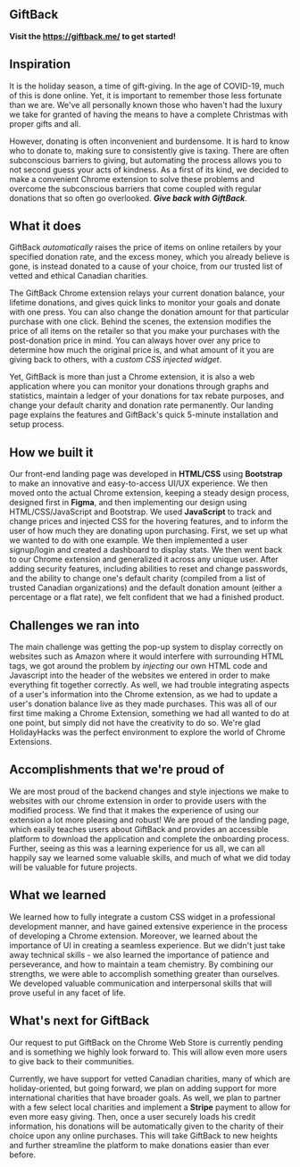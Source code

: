 ## GiftBack

**Visit the https://giftback.me/ to get started!**

## Inspiration
It is the holiday season, a time of gift-giving. In the age of COVID-19, much of this is done online. Yet, it is important to remember those less fortunate than we are. We've all personally known those who haven't had the luxury we take for granted of having the means to have a complete Christmas with proper gifts and all. 

However, donating is often inconvenient and burdensome. It is hard to know who to donate to, making sure to consistently give is taxing. There are often subconscious barriers to giving, but automating the process allows you to not second guess your acts of kindness. As a first of its kind, we decided to make a convenient Chrome extension to solve these problems and overcome the subconscious barriers that come coupled with regular donations that so often go overlooked.  **_Give back with GiftBack_**.

## What it does
GiftBack _automatically_ raises the price of items on online retailers by your specified donation rate, and the excess money, which you already believe is gone, is instead donated to a cause of your choice, from our trusted list of vetted and ethical Canadian charities.

The GiftBack Chrome extension relays your current donation balance, your lifetime donations, and gives quick links to monitor your goals and donate with one press. You can also change the donation amount for that particular purchase with one click. Behind the scenes, the extension modifies the price of all items on the retailer so that you make your purchases with the post-donation price in mind. You can always hover over any price to determine how much the original price is, and what amount of it you are giving back to others, with a _custom CSS injected widget_.

Yet, GiftBack is more than just a Chrome extension, it is also a web application where you can monitor your donations through graphs and statistics, maintain a ledger of your donations for tax rebate purposes, and change your default charity and donation rate permanently. Our landing page explains the features and GiftBack's quick 5-minute installation and setup process.

## How we built it
Our front-end landing page was developed in **HTML/CSS** using **Bootstrap** to make an innovative and easy-to-access UI/UX experience. We then moved onto the actual Chrome extension, keeping a steady design process, designed first in **Figma**, and then implementing our design using HTML/CSS/JavaScript and Bootstrap. We used **JavaScript** to track and change prices and injected CSS for the hovering features, and to inform the user of how much they are donating upon purchasing. First, we set up what we wanted to do with one example. We then implemented a user signup/login and created a dashboard to display stats. We then went back to our Chrome extension and generalized it across any unique user. After adding security features, including abilities to reset and change passwords, and the ability to change one's default charity (compiled from a list of trusted Canadian organizations) and the default donation amount (either a percentage or a flat rate), we felt confident that we had a finished product. 

## Challenges we ran into
The main challenge was getting the pop-up system to display correctly on websites such as Amazon where it would interfere with surrounding HTML tags, we got around the problem by _injecting_ our own HTML code and Javascript into the header of the websites we entered in order to make everything fit together correctly. As well, we had trouble integrating aspects of a user's information into the Chrome extension, as we had to update a user's donation balance live as they made purchases. This was all of our first time making a Chrome Extension, something we had all wanted to do at one point, but simply did not have the creativity to do so. We're glad HolidayHacks was the perfect environment to explore the world of Chrome Extensions.

## Accomplishments that we're proud of
We are most proud of the backend changes and style injections we make to websites with our chrome extension in order to provide users with the modified process. We find that it makes the experience of using our extension a lot more pleasing and robust! We are proud of the landing page, which easily teaches users about GiftBack and provides an accessible platform to download the application and complete the onboarding process. Further, seeing as this was a learning experience for us all, we can all happily say we learned some valuable skills, and much of what we did today will be valuable for future projects.

## What we learned
We learned how to fully integrate a custom CSS widget in a professional development manner, and have gained extensive experience in the process of developing a Chrome extension. Moreover, we learned about the importance of UI in creating a seamless experience. But we didn't just take away technical skills - we also learned the importance of patience and perseverance, and how to maintain a team chemistry. By combining our strengths, we were able to accomplish something greater than ourselves. We developed valuable communication and interpersonal skills that will prove useful in any facet of life. 

## What's next for GiftBack
Our request to put GiftBack on the Chrome Web Store is currently pending and is something we highly look forward to. This will allow even more users to give back to their communities. 

Currently, we have support for vetted Canadian charities, many of which are holiday-oriented, but going forward, we plan on adding support for more international charities that have broader goals. As well, we plan to partner with a few select local charities and implement a **Stripe** payment to allow for even more easy giving. Then, once a user securely loads his credit information, his donations will be automatically given to the charity of their choice upon any online purchases. This will take GiftBack to new heights and further streamline the platform to make donations easier than ever before.
